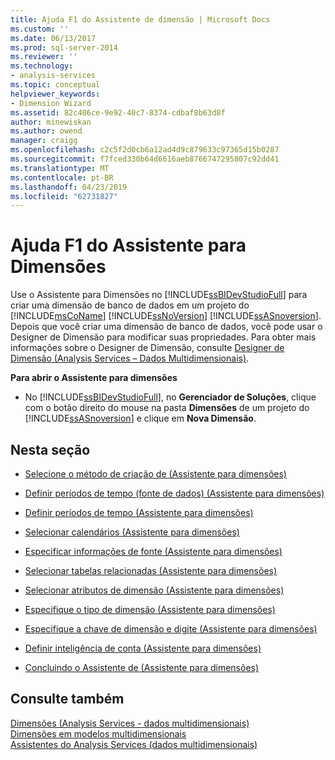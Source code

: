```yaml
---
title: Ajuda F1 do Assistente de dimensão | Microsoft Docs
ms.custom: ''
ms.date: 06/13/2017
ms.prod: sql-server-2014
ms.reviewer: ''
ms.technology:
- analysis-services
ms.topic: conceptual
helpviewer_keywords:
- Dimension Wizard
ms.assetid: 82c406ce-9e92-40c7-8374-cdbaf8b63d8f
author: minewiskan
ms.author: owend
manager: craigg
ms.openlocfilehash: c2c5f2d0cb6a12ad4d9c879633c97365d15b0287
ms.sourcegitcommit: f7fced330b64d6616aeb8766747295807c92dd41
ms.translationtype: MT
ms.contentlocale: pt-BR
ms.lasthandoff: 04/23/2019
ms.locfileid: "62731827"
---
```

# <a name="dimension-wizard-f1-help"></a>Ajuda F1 do Assistente para Dimensões
  Use o Assistente para Dimensões no [!INCLUDE[ssBIDevStudioFull](../includes/ssbidevstudiofull-md.md)] para criar uma dimensão de banco de dados em um projeto do [!INCLUDE[msCoName](../includes/msconame-md.md)] [!INCLUDE[ssNoVersion](../includes/ssnoversion-md.md)] [!INCLUDE[ssASnoversion](../includes/ssasnoversion-md.md)]. Depois que você criar uma dimensão de banco de dados, você pode usar o Designer de Dimensão para modificar suas propriedades. Para obter mais informações sobre o Designer de Dimensão, consulte [Designer de Dimensão &#40;Analysis Services – Dados Multidimensionais&#41;](dimension-designer-analysis-services-multidimensional-data.md).  
  
 **Para abrir o Assistente para dimensões**  
  
-   No [!INCLUDE[ssBIDevStudioFull](../includes/ssbidevstudiofull-md.md)], no **Gerenciador de Soluções**, clique com o botão direito do mouse na pasta **Dimensões** de um projeto do [!INCLUDE[ssASnoversion](../includes/ssasnoversion-md.md)] e clique em **Nova Dimensão**.  
  
## <a name="in-this-section"></a>Nesta seção  
  
-   [Selecione o método de criação de &#40;Assistente para dimensões&#41;](select-creation-method-dimension-wizard.md)  
  
-   [Definir períodos de tempo &#40;fonte de dados&#41; &#40;Assistente para dimensões&#41;](define-time-periods-data-source-dimension-wizard.md)  
  
-   [Definir períodos de tempo &#40;Assistente para dimensões&#41;](define-time-periods-dimension-wizard.md)  
  
-   [Selecionar calendários &#40;Assistente para dimensões&#41;](select-calendars-dimension-wizard.md)  
  
-   [Especificar informações de fonte &#40;Assistente para dimensões&#41;](specify-source-information-dimension-wizard.md)  
  
-   [Selecionar tabelas relacionadas &#40;Assistente para dimensões&#41;](select-related-tables-dimension-wizard.md)  
  
-   [Selecionar atributos de dimensão &#40;Assistente para dimensões&#41;](select-dimension-attributes-dimension-wizard.md)  
  
-   [Especifique o tipo de dimensão &#40;Assistente para dimensões&#41;](specify-dimension-type-dimension-wizard.md)  
  
-   [Especifique a chave de dimensão e digite &#40;Assistente para dimensões&#41;](specify-dimension-key-and-type-dimension-wizard.md)  
  
-   [Definir inteligência de conta &#40;Assistente para dimensões&#41;](define-account-intelligence-dimension-wizard.md)  
  
-   [Concluindo o Assistente de &#40;Assistente para dimensões&#41;](completing-the-wizard-dimension-wizard.md)  
  
## <a name="see-also"></a>Consulte também  
 [Dimensões &#40;Analysis Services - dados multidimensionais&#41;](multidimensional-models-olap-logical-dimension-objects/dimensions-analysis-services-multidimensional-data.md)   
 [Dimensões em modelos multidimensionais](multidimensional-models/dimensions-in-multidimensional-models.md)   
 [Assistentes do Analysis Services &#40;dados multidimensionais&#41;](analysis-services-wizards-multidimensional-data.md)  
  
  

